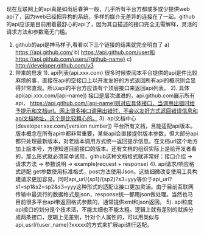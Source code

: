 现在互联网上的api真是如雨后春笋一般，几乎所有平台方都或多或少提供web api了，因为web已经把异构的系统，多样的媒介无差异的连接在了一起。github的api应该是目前用着最舒心的api了，因为其自描述的接口完全无需解释，灵活的请求方法和参数毫无门槛。
1. github的api是神马样子,看看以下三个链接的结果就完全明白了
a) https://api.github.com/
b) https://api.github.com/user和https://api.github.com/users/{github-name}
c) http://developer.github.com/v3
2. 带来的启发
1). api列表(api.xxx.com)
很多时候查阅本平台提供的api是件比较麻烦的事，直接在api的空接口上以开发友好的方式返回所有api的概况则会显得非常直观。所以api的平台方应该有个顶层接口来返回api列表。
2). 具体api(api.xxx.com/[api-name])
接口是层次递进的，api.github.com展示所有api， https://api.github.com/[api-name]则对应具体接口，当调用出错时给予提示和文档url。网上很多接口调用出错时，不会以友好方式返回错误信息和api文档地址，这个是比较粗心的。
3). api文档中心(developer.xxx.com/[version number])
平台所有文档，且能适配api版本。版本概念在所有api中都非常重要，某些api会直接提供版本参数，但大部分api都只处理最新版本，对老版本调用方式统一返回提示信息。在文档url这个地方加上版本号，方便知道目前接口的版本。还有文档的组织实际上是给开发者看的，那么形式就必须简单试用，github这种文档格式就非常好：接口介绍 -> 请求方法 -> 参数说明 -> example(request + response)
4). api请求/响应格式适配
get参数使用标准格式，post方法使用Json。这些细微改变使用工具构建请求更加容易。同时api_url/{sp1}/{sp2}?s3=yyy等价于api_url?s1=sp1&s2=sp2&s3=yyy这种形式的适配让接口更加灵活。由于目前互联网传输中最流行的数据格式是json，response统一都用json做处理。当然也马目前很多平台api带返回格式参数的，通常提供xml和json返回。
5). api粒度
api接口的划分是个技术活，不能太细也不能太粗。逻辑上就有差别的就拆分成两条接口，逻辑上无差别，针对个人属性的，可以用类似与api_usrl/{user_name}?xxxxx的方式来扩展api进行适配。
